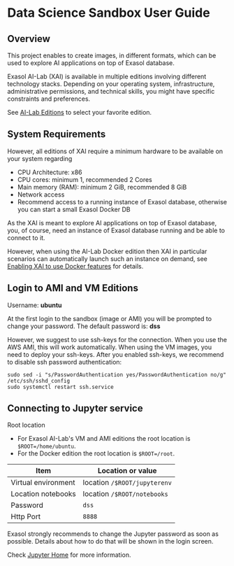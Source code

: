 # Data Science Sandbox User Guide

## Overview

This project enables to create images, in different formats, which can be used to explore AI applications on top of Exasol database.

Exasol AI-Lab (XAI) is available in multiple editions involving different technology stacks.  Depending on your operating system, infrastructure, administrative permissions, and technical skills, you might have specific constraints and preferences.

See [AI-Lab Editions](editions.md) to select your favorite edition.

<!--
### Usage

* [AMI Edition](ami_usage.md)
* [VM Edition](vm_usage.md)
* [Docker Edition](docker/docker_usage.md)
-->

## System Requirements

However, all editions of XAI require a minimum hardware to be available on your system regarding
* CPU Architecture: x86
* CPU cores: minimum 1, recommended 2 Cores
* Main memory (RAM): minimum 2 GiB, recommended 8 GiB
* Network access
* Recommend access to a running instance of Exasol database, otherwise you can start a small Exasol Docker DB

As the XAI is meant to explore AI applications on top of Exasol database, you, of course, need an instance of Exasol database running and be able to connect to it.

However, when using the AI-Lab Docker edition then XAI in particular scenarios can automatically launch such an instance on demand, see [Enabling XAI to use Docker features](docker/docker_usage.md#enabling-xai-to-user-docker-features) for details.

## Login to AMI and VM Editions

Username: **ubuntu**

At the first login to the sandbox (image or AMI) you will be prompted to change your password.
The default password is: **dss**

However, we suggest to use ssh-keys for the connection. When you use the AWS AMI, this will work automatically. When using the VM images, you need to deploy your ssh-keys. After you enabled ssh-keys, we recommend to disable ssh password authentication:
```shell
sudo sed -i "s/PasswordAuthentication yes/PasswordAuthentication no/g" /etc/ssh/sshd_config
sudo systemctl restart ssh.service
```

## Connecting to Jupyter service

Root location
* For Exasol AI-Lab's VM and AMI editions the root location is `$ROOT=/home/ubuntu`.
* For the Docker edition the root location is `$ROOT=/root`.

| Item                | Location or value            |
|---------------------|------------------------------|
| Virtual environment | location `/$ROOT/jupyterenv` |
| Location notebooks  | location `/$ROOT/notebooks`  |
| Password            | `dss`                        |
| Http Port           | `8888`                       |

Exasol strongly recommends to change the Jupyter password as soon as possible. Details about how to do that will be shown in the login screen.

Check [Jupyter Home](https://jupyter.org/) for more information.
